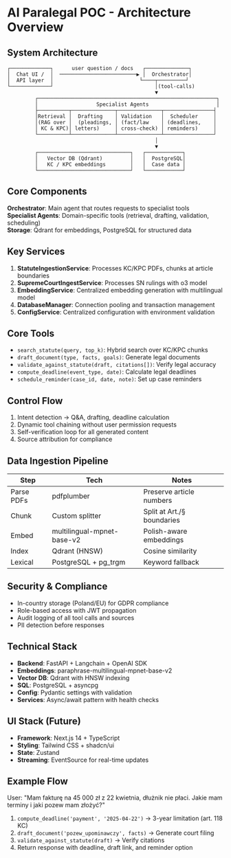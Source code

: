 # AI Paralegal POC - Architecture Overview

## System Architecture

```
┌─────────────┐      user question / docs   ┌──────────────┐
│  Chat UI /  │  ─────────────────────────▶ │  Orchestrator│
│  API layer  │                            └────┬─────────┘
└─────────────┘                                 │(tool-calls)
                                                ▼
         ┌──────────────────────────────────────────────────────────┐
         │                   Specialist Agents                      │
         ├──────────┬──────────────┬──────────────┬────────────────┤
         │Retrieval │  Drafting    │ Validation   │  Scheduler     │
         │(RAG over │  (pleadings, │ (fact/law    │ (deadlines,    │
         │ KC & KPC)│ letters)     │ cross-check) │ reminders)     │
         └──────────┴──────────────┴──────────────┴────────────────┘
                                                │
                                                ▼
         ┌──────────────────────────────┐   ┌────────────┐
         │   Vector DB (Qdrant)         │   │  PostgreSQL│
         │   KC / KPC embeddings        │   │  Case data │
         └──────────────────────────────┘   └────────────┘
```

## Core Components

**Orchestrator**: Main agent that routes requests to specialist tools  
**Specialist Agents**: Domain-specific tools (retrieval, drafting, validation, scheduling)  
**Storage**: Qdrant for embeddings, PostgreSQL for structured data

## Key Services

1. **StatuteIngestionService**: Processes KC/KPC PDFs, chunks at article boundaries
2. **SupremeCourtIngestService**: Processes SN rulings with o3 model
3. **EmbeddingService**: Centralized embedding generation with multilingual model
4. **DatabaseManager**: Connection pooling and transaction management
5. **ConfigService**: Centralized configuration with environment validation

## Core Tools

- `search_statute(query, top_k)`: Hybrid search over KC/KPC chunks
- `draft_document(type, facts, goals)`: Generate legal documents
- `validate_against_statute(draft, citations[])`: Verify legal accuracy
- `compute_deadline(event_type, date)`: Calculate legal deadlines
- `schedule_reminder(case_id, date, note)`: Set up case reminders

## Control Flow

1. Intent detection → Q&A, drafting, deadline calculation
2. Dynamic tool chaining without user permission requests
3. Self-verification loop for all generated content
4. Source attribution for compliance

## Data Ingestion Pipeline

| Step | Tech | Notes |
|------|------|-------|
| Parse PDFs | pdfplumber | Preserve article numbers |
| Chunk | Custom splitter | Split at Art./§ boundaries |
| Embed | multilingual-mpnet-base-v2 | Polish-aware embeddings |
| Index | Qdrant (HNSW) | Cosine similarity |
| Lexical | PostgreSQL + pg_trgm | Keyword fallback |

## Security & Compliance

- In-country storage (Poland/EU) for GDPR compliance
- Role-based access with JWT propagation
- Audit logging of all tool calls and sources
- PII detection before responses

## Technical Stack

- **Backend**: FastAPI + Langchain + OpenAI SDK
- **Embeddings**: paraphrase-multilingual-mpnet-base-v2
- **Vector DB**: Qdrant with HNSW indexing
- **SQL**: PostgreSQL + asyncpg
- **Config**: Pydantic settings with validation
- **Services**: Async/await pattern with health checks

## UI Stack (Future)

- **Framework**: Next.js 14 + TypeScript
- **Styling**: Tailwind CSS + shadcn/ui
- **State**: Zustand
- **Streaming**: EventSource for real-time updates

## Example Flow

User: "Mam fakturę na 45 000 zł z 22 kwietnia, dłużnik nie płaci. Jakie mam terminy i jaki pozew mam złożyć?"

1. `compute_deadline('payment', '2025-04-22')` → 3-year limitation (art. 118 KC)
2. `draft_document('pozew_upominawczy', facts)` → Generate court filing
3. `validate_against_statute(draft)` → Verify citations
4. Return response with deadline, draft link, and reminder option